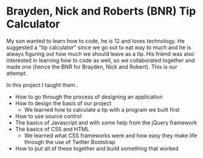 Brayden, Nick and Roberts (BNR) Tip Calculator 
==================================================

My son wanted to learn how to code, he is 12 and loves technology.  He suggested a "tip calculator" since we go out to eat way to much and he is always figuring out how much we should leave as a tip.  His friend was also interested in learning how to code as well, so we collaborated together and made one (hence the BNR for Brayden, Nick and Robert).  This is our attempt.  

In this project I taught them..
* How to go through the process of designing an application
* How to design the basis of our project
  * We learned how to calculate a tip with a program we built first
* How to use source control
* The basics of Javascript and with some help from the jQuery framework
* The basics of CSS and HTML
  * We learned what CSS frameworks were and how easy they make life through the use of Twitter Bootstrap
* How to put all of these together and build something that worked
